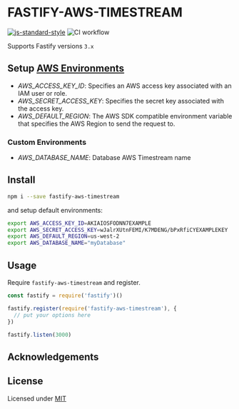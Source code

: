 # FASTIFY-AWS-TIMESTREAM

[![js-standard-style](https://img.shields.io/badge/code%20style-standard-brightgreen.svg?style=flat)](http://standardjs.com/)  ![CI workflow](https://github.com/gzileni/fastify-aws-timestream/workflows/CI%20workflow/badge.svg)

Supports Fastify versions `3.x`

## Setup [AWS Environments](https://docs.aws.amazon.com/cli/latest/userguide/cli-configure-envvars.html)

- *AWS_ACCESS_KEY_ID*: Specifies an AWS access key associated with an IAM user or role.
- *AWS_SECRET_ACCESS_KEY*: Specifies the secret key associated with the access key.
- *AWS_DEFAULT_REGION*: The AWS SDK compatible environment variable that specifies the AWS Region to send the request to.

### Custom Environments

- *AWS_DATABASE_NAME*: Database AWS Timestream name

## Install

```bash
npm i --save fastify-aws-timestream
```

and setup default environments:

```bash
export AWS_ACCESS_KEY_ID=AKIAIOSFODNN7EXAMPLE
export AWS_SECRET_ACCESS_KEY=wJalrXUtnFEMI/K7MDENG/bPxRfiCYEXAMPLEKEY
export AWS_DEFAULT_REGION=us-west-2
export AWS_DATABASE_NAME="myDatabase"
```

## Usage

Require `fastify-aws-timestream` and register.

```js
const fastify = require('fastify')()

fastify.register(require('fastify-aws-timestream'), {
  // put your options here
})

fastify.listen(3000)
```

## Acknowledgements

## License

Licensed under [MIT](./LICENSE)

